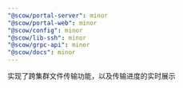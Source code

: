 ```yaml
---
"@scow/portal-server": minor
"@scow/portal-web": minor
"@scow/config": minor
"@scow/lib-ssh": minor
"@scow/grpc-api": minor
"@scow/docs": minor
---
```


实现了跨集群文件传输功能，以及传输进度的实时展示

